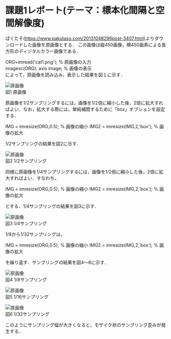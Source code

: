 # 課題1レポート(テーマ：標本化間隔と空間解像度)

ぱくたそ(<https://www.pakutaso.com/20131048296post-3407.html>)よりダウンロードした画像を原画像とする．
この画像は縦450画像，横450画素による長方形のディジタルカラー画像である．

ORG=imread('cat1.png'); % 原画像の入力  
imagesc(ORG); axis image; % 画像の表示  
によって，原画像を読み込み，表示した結果を図１に示す．

![原画像](https://github.com/Kiyotaro/kadai_image_processing/blob/master/image/kadai1/fig1_1.jpg)  
図1 原画像

原画像を1/2サンプリングするには，画像を1/2倍に縮小した後，2倍に拡大すればよい．なお，拡大する際には，単純補間するために「box」オプションを設定する．

IMG = imresize(ORG,0.5); % 画像の縮小
IMG2 = imresize(IMG,2,'box'); % 画像の拡大

1/2サンプリングの結果を図2に示す．

![原画像](https://github.com/Kiyotaro/kadai_image_processing/blob/master/image/kadai1/fig1_2.jpg)  
図2 1/2サンプリング

同様に原画像を1/4サンプリングするには，画像を1/2倍に縮小した後，2倍に拡大すればよい．すなわち，

IMG = imresize(ORG,0.5); % 画像の縮小
IMG2 = imresize(IMG,2,'box'); % 画像の拡大

とする．1/4サンプリングの結果を図3に示す．

![原画像](https://github.com/Kiyotaro/kadai_image_processing/blob/master/image/kadai1/fig1_3.jpg)  
図3 1/4サンプリング

1/8から1/32サンプリングは，

IMG = imresize(ORG,0.5); % 画像の縮小
IMG2 = imresize(IMG,2,'box'); % 画像の拡大

を繰り返す．サンプリングの結果を図4～6に示す．

![原画像](https://github.com/Kiyotaro/kadai_image_processing/blob/master/image/kadai1/fig1_4.jpg)  
図4 1/8サンプリング

![原画像](https://github.com/Kiyotaro/kadai_image_processing/blob/master/image/kadai1/fig1_5.jpg)  
図5 1/16サンプリング

![原画像](https://github.com/Kiyotaro/kadai_image_processing/blob/master/image/kadai1/fig1_6.jpg)  
図6 1/32サンプリング

このようにサンプリング幅が大きくなると，モザイク状のサンプリング歪みが発生する．
